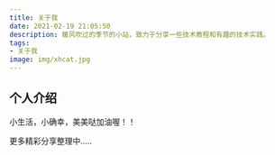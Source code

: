 ```yaml
---
title: 关于我
date: 2021-02-19 21:05:50
description: 暖风吹过的季节的小站，致力于分享一些技术教程和有趣的技术实践。
tags:
- 关于我
image: img/xhcat.jpg
---
```


## 个人介绍

小生活，小确幸，美美哒加油喔！！

更多精彩分享整理中.....